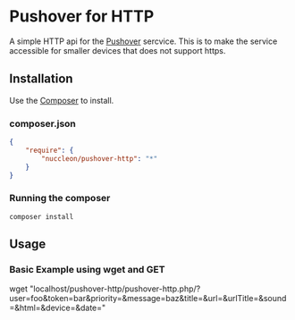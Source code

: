 # Pushover for HTTP

A simple HTTP api for the [Pushover](https://pushover.net) sercvice.
This is to make the service accessible for smaller devices that does not support https.

## Installation

Use the [Composer](https://getcomposer.org/) to install.

### composer.json

```json
{
	"require": {
		"nuccleon/pushover-http": "*"
	}
}
```

### Running the composer

```
composer install
```

## Usage

### Basic Example using wget and GET

wget "localhost/pushover-http/pushover-http.php/?user=foo&token=bar&priority=&message=baz&title=&url=&urlTitle=&sound=&html=&device=&date="
